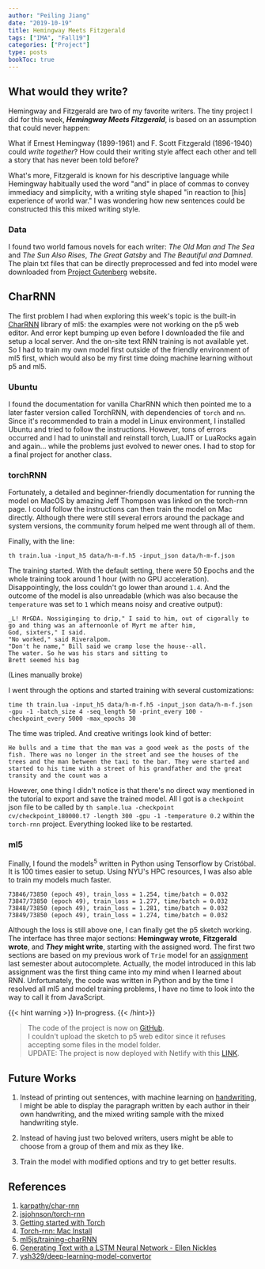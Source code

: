 ```yaml
---
author: "Peiling Jiang"
date: "2019-10-19"
title: Hemingway Meets Fitzgerald
tags: ["IMA", "Fall19"]
categories: ["Project"]
type: posts
bookToc: true
---
```


## What would they write?

Hemingway and Fitzgerald are two of my favorite writers. The tiny project I did for this week, ***Hemingway Meets Fitzgerald***, is based on an assumption that could never happen:

What if Ernest Hemingway (1899-1961) and F. Scott Fitzgerald (1896-1940) could *write together*? How could their writing style affect each other and tell a story that has never been told before?

What's more, Fitzgerald is known for his descriptive language while Hemingway habitually used the word "and" in place of commas to convey immediacy and simplicity, with a writing style shaped "in reaction to [his] experience of world war." I was wondering how new sentences could be constructed this this mixed writing style.

### Data

I found two world famous novels for each writer: *The Old Man and The Sea* and *The Sun Also Rises*, *The Great Gatsby* and *The Beautiful and Damned*. The plain txt files that can be directly preprocessed and fed into model were downloaded from [Project Gutenberg](https://www.gutenberg.org/) website.

## CharRNN

The first problem I had when exploring this week's topic is the built-in [CharRNN](https://learn.ml5js.org/docs/#/reference/charrnn) library of ml5: the examples were not working on the p5 web editor. And error kept bumping up even before I downloaded the file and setup a local server. And the on-site text RNN training is not available yet. So I had to train my own model first outside of the friendly environment of ml5 first, which would also be my first time doing machine learning without p5 and ml5.

### Ubuntu

I found the documentation for vanilla CharRNN which then pointed me to a later faster version called TorchRNN, with dependencies of `torch` and `nn`. Since it's recommended to train a model in Linux environment, I installed Ubuntu and tried to follow the instructions. However, tons of errors occurred and I had to uninstall and reinstall torch, LuaJIT or LuaRocks again and again... while the problems just evolved to newer ones. I had to stop for a final project for another class.

### torchRNN

Fortunately, a detailed and beginner-friendly documentation for running the model on MacOS by amazing Jeff Thompson was linked on the torch-rnn page. I could follow the instructions can then train the model on Mac directly. Although there were still several errors around the package and system versions, the community forum helped me went through all of them.

Finally, with the line:

```terminal
th train.lua -input_h5 data/h-m-f.h5 -input_json data/h-m-f.json
```

The training started. With the default setting, there were 50 Epochs and the whole training took around 1 hour (with no GPU acceleration). Disappointingly, the loss couldn't go lower than around `1.4`. And the outcome of the model is also unreadable (which was also because the `temperature` was set to `1` which means noisy and creative output):

```
_L! MrGDA. Nossiginging to drip," I said to him, out of cigorally to go and thing was an afternoonle of Myrt me after him,
God, sixters," I said.
"No worked," said Riveralpom.
"Don't he name," Bill said we cramp lose the house--all.
The water. So he was his stars and sitting to
Brett seemed his bag
```
(Lines manually broke)

I went through the options and started training with several customizations:

```terminal
time th train.lua -input_h5 data/h-m-f.h5 -input_json data/h-m-f.json -gpu -1 -batch_size 4 -seq_length 50 -print_every 100 -checkpoint_every 5000 -max_epochs 30
```

The time was tripled. And creative writings look kind of better:

```
He bulls and a time that the man was a good week as the posts of the fish. There was no longer in the street and see the houses of the trees and the man between the taxi to the bar. They were started and started to his time with a street of his grandfather and the great transity and the count was a
```

However, one thing I didn't notice is that there's no direct way mentioned in the tutorial to export and save the trained model. All I got is a `checkpoint` json file to be called by `th sample.lua -checkpoint cv/checkpoint_180000.t7 -length 300 -gpu -1 -temperature 0.2` within the `torch-rnn` project. Everything looked like to be restarted.

### ml5

Finally, I found the models<sup>5</sup> written in Python using Tensorflow by Cristóbal. It is 100 times easier to setup. Using NYU's HPC resources, I was also able to train my models much faster.

```
73846/73850 (epoch 49), train_loss = 1.254, time/batch = 0.032
73847/73850 (epoch 49), train_loss = 1.277, time/batch = 0.032
73848/73850 (epoch 49), train_loss = 1.281, time/batch = 0.032
73849/73850 (epoch 49), train_loss = 1.274, time/batch = 0.032
```

Although the loss is still above one, I can finally get the p5 sketch working. The interface has three major sections: **Hemingway wrote**, **Fitzgerald wrote**, and ***They*** **might write**, starting with the assigned word. The first two sections are based on my previous work of `Trie` model for an [assignment](https://py.mit.edu/spring19/labs/lab5) last semester about autocomplete. Actually, the model introduced in this lab assignment was the first thing came into my mind when I learned about RNN. Unfortunately, the code was written in Python and by the time I resolved all ml5 and model training problems, I have no time to look into the way to call it from JavaScript.

{{< hint warning >}}
In-progress.
{{< /hint>}}

> The code of the project is now on [GitHub](https://github.com/peilingjiang/ima-courses/tree/master/f19-ml-art/hemingway-meets-fitzgerald).<br>
> I couldn't upload the sketch to p5 web editor since it refuses accepting some files in the model folder.<br>
> UPDATE: The project is now deployed with Netlify with this [LINK](https://h-meets-f.netlify.com).

## Future Works

1. Instead of printing out sentences, with machine learning on [handwriting](http://blog.otoro.net/2017/01/01/recurrent-neural-network-artist/), I might be able to display the paragraph written by each author in their own handwriting, and the mixed writing sample with the mixed handwriting style.

2. Instead of having just two beloved writers, users might be able to choose from a group of them and mix as they like.

3. Train the model with modified options and try to get better results.

## References

1. [karpathy/char-rnn](https://github.com/karpathy/char-rnn)
2. [jsjohnson/torch-rnn](https://github.com/jcjohnson/torch-rnn)
3. [Getting started with Torch](http://torch.ch/docs/getting-started.html#_)
4. [Torch-rnn: Mac Install](http://www.jeffreythompson.org/blog/2016/03/25/torch-rnn-mac-install/)
5. [ml5js/training-charRNN](https://github.com/ml5js/training-charRNN)
6. [Generating Text with a LSTM Neural Network - Ellen Nickles](https://ellennickles.site/blog/2018/10/13/week-6-generating-text-with-a-lstm-neural-network)
7. [ysh329/deep-learning-model-convertor](https://github.com/ysh329/deep-learning-model-convertor)
